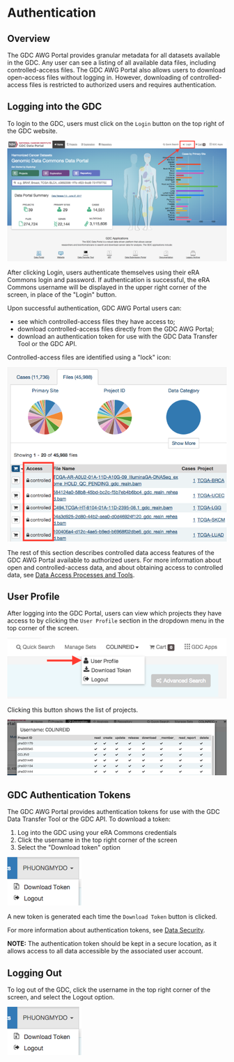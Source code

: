 # Authentication

## Overview

The GDC AWG Portal provides granular metadata for all datasets available in the GDC. Any user can see a listing of all available data files, including controlled-access files. The GDC AWG Portal also allows users to download open-access files without logging in. However, downloading of controlled-access files is restricted to authorized users and requires authentication.

## Logging into the GDC

To login to the GDC, users must click on the `Login` button on the top right of the GDC website.

![Login](images/gdc-login.png)

After clicking Login, users authenticate themselves using their eRA Commons login and password.  If authentication is successful, the eRA Commons username will be displayed in the upper right corner of the screen, in place of the "Login" button.

Upon successful authentication, GDC AWG Portal users can:

- see which controlled-access files they have access to;
- download controlled-access files directly from the GDC AWG Portal;
- download an authentication token for use with the GDC Data Transfer Tool or the GDC API.

Controlled-access files are identified using a "lock" icon:

[![GDC AWG Portal Main Page](images/gdc-data-portal-controlled-files.png)](images/gdc-data-portal-controlled-files.png "Click to see the full image.")

The rest of this section describes controlled data access features of the GDC AWG Portal available to authorized users. For more information about open and controlled-access data, and about obtaining access to controlled data, see [Data Access Processes and Tools](https://gdc.cancer.gov/access-data/data-access-processes-and-tools).

## User Profile

After logging into the GDC Portal, users can view which projects they have access to by clicking the `User Profile` section in the dropdown menu in the top corner of the screen.

[![User Profile Drop Down](images/gdc-user-profile-dropdown.png)](images/gdc-user-profile-dropdown.png "Click to see the full image.")

Clicking this button shows the list of projects.

[![User Profile](images/gdc-user-profile.png)](images/gdc-user-profile.png "Click to see the full image.")

## GDC Authentication Tokens

The GDC AWG Portal provides authentication tokens for use with the GDC Data Transfer Tool or the GDC API. To download a token:

1. Log into the GDC using your eRA Commons credentials
2. Click the username in the top right corner of the screen
3. Select the "Download token" option

![Token Download Button](images/gdc-data-portal-token-download.png)

A new token is generated each time the `Download Token` button is clicked.

For more information about authentication tokens, see [Data Security](../../Data/Data_Security/Data_Security.md#authentication-tokens).

**NOTE:** The authentication token should be kept in a secure location, as it allows access to all data accessible by the associated user account.

## Logging Out

To log out of the GDC, click the username in the top right corner of the screen, and select the Logout option.

![Logout link](images/gdc-data-portal-token-download.png)

